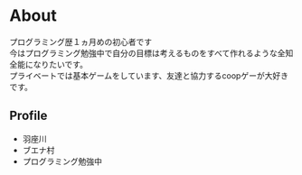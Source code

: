 










# About
プログラミング歴１ヵ月めの初心者です  
今はプログラミング勉強中で自分の目標は考えるものをすべて作れるような全知全能になりたいです。  
プライベートでは基本ゲームをしています、友達と協力するcoopゲーが大好きです。

## Profile
- 羽座川
- ブエナ村
- プログラミング勉強中
